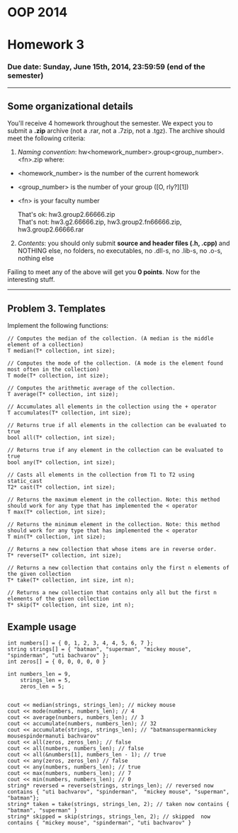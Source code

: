 # OOP 2014
# Homework 3
### Due date: Sunday, June 15th, 2014, 23:59:59 (end of the semester)
---

## Some organizational details
You'll receive 4 homework throughout the semester. We expect you to submit a **.zip** archive (not a .rar, not a .7zip, not a .tgz). The archive should meet the following criteria:

1. _Naming convention_: hw&lt;homework\_number&gt;.group&lt;group\_number&gt;.&lt;fn&gt;.zip where:
  -    &lt;homework_number&gt; is the number of the current homework
  -	&lt;group_number&gt; is the number of your group ([O, rly?][1])
  -	&lt;fn&gt; is your faculty number

    That's ok: hw3.group2.66666.zip  
    That's not: hw3.g2.66666.zip, hw3.group2.fn66666.zip, hw3.group2.66666.rar

2.	_Contents_: you should only submit **source and header files (.h, .cpp)** and NOTHING else, no folders, no executables, no .dll-s, no .lib-s, no .o-s, nothing else
                                                                           
Failing to meet any of the above will get you **0 points**.
Now for the interesting stuff.

---
## Problem 3. Templates

Implement the following functions:
```
// Computes the median of the collection. (A median is the middle element of a collection)
T median(T* collection, int size);

// Computes the mode of the collection. (A mode is the element found most often in the collection)
T mode(T* collection, int size);

// Computes the arithmetic average of the collection. 
T average(T* collection, int size);

// Accumulates all elements in the collection using the + operator
T accumulates(T* collection, int size);

// Returns true if all elements in the collection can be evaluated to true
bool all(T* collection, int size);

// Returns true if any element in the collection can be evaluated to true
bool any(T* collection, int size);

// Casts all elements in the collection from T1 to T2 using static_cast
T2* cast(T* collection, int size);

// Returns the maximum element in the collection. Note: this method should work for any type that has implemented the < operator 
T max(T* collection, int size);

// Returns the minimum element in the collection. Note: this method should work for any type that has implemented the < operator
T min(T* collection, int size);

// Returns a new collection that whose items are in reverse order.
T* reverse(T* collection, int size);

// Returns a new collection that contains only the first n elements of the given collection
T* take(T* collection, int size, int n);

// Returns a new collection that contains only all but the first n elements of the given collection
T* skip(T* collection, int size, int n);
```

## Example usage
```
int numbers[] = { 0, 1, 2, 3, 4, 4, 5, 6, 7 };
string strings[] = { "batman", "superman", "mickey mouse", "spinderman", "uti bachvarov" };
int zeros[] = { 0, 0, 0, 0, 0 }

int numbers_len = 9,
    strings_len = 5,
    zeros_len = 5;
    

cout << median(strings, strings_len); // mickey mouse
cout << mode(numbers, numbers_len); // 4
cout << average(numbers, numbers_len); // 3
cout << accumulate(numbers, numbers_len); // 32
cout << accumulate(strings, strings_len); // "batmansupermanmickey mousespindermanuti bachvarov"
cout << all(zeros, zeros_len); // false
cout << all(numbers, numbers_len); // false
cout << all(&numbers[1], numbers_len - 1); // true
cout << any(zeros, zeros_len) // false
cout << any(numbers, numbers_len); // true
cout << max(numbers, numbers_len); // 7
cout << min(numbers, numbers_len); // 0
string* reversed = reverse(strings, strings_len); // reversed now contains { "uti bachvarov", "spinderman",  "mickey mouse", "superman", "batman"};
string* taken = take(strings, strings_len, 2); // taken now contains { "batman", "superman" }
string* skipped = skip(strings, strings_len, 2); // skipped  now contains { "mickey mouse", "spinderman", "uti bachvarov" }
```
